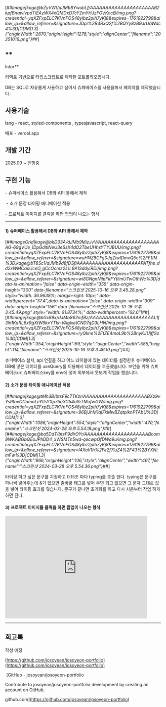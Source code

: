 
[##_Image|kage@bZyVWt/dJMb8YwubLf/AAAAAAAAAAAAAAAAAAAAAB2kpfBnawlvpdTiEAzWX4xQMDxD7cYZmYHJzFGVKocB/img.png?credential=yqXZFxpELC7KVnFOS48ylbz2pIh7yKj8&amp;expires=1761922799&amp;allow_ip=&amp;allow_referer=&amp;signature=JDpi%2B4RxQ2f%2BQYy8zB9JrUaWdc4%3D|CDM|1.3|{"originWidth":2670,"originHeight":1278,"style":"alignCenter","filename":"20251016.png"}_##]

## **  
Intor**

리액트 기반으로 타입스크립트로 제작한 포트폴리오입니다.

DB는 SQL로 자유롭게 사용하고 싶어서 슈퍼베이스를 사용을해서 페이지를 제작했습니다.

## **사용기술**

lang - react, styled-components , typesjavascript, react-query 

배포 - vercel.app

## **개발 기간**

2025.09 ~ 진행중

## **구현 기능**

\- 슈퍼베이스 활용해서 DB와 API 통해서 제작

 - 소개 문장 타이핑 애니메이션 적용

\- 프로젝트 이미지를 클릭을 하면 팝업이 나오는 형식

---

#### 1) 슈퍼베이스 활용해서 DB와 API 통해서 제작

[##_ImageGrid|kage@bkD33A/dJMb9MizJvV/AAAAAAAAAAAAAAAAAAAAAG-69gVUe_1DpGditlNeU3eSsX4dO2TbeUHhsYTYJBUU/img.png?credential=yqXZFxpELC7KVnFOS48ylbz2pIh7yKj8&amp;expires=1761922799&amp;allow_ip=&amp;allow_referer=&amp;signature=wyHNZ8CFg0JqZiwIDmvQ5c%2FF1IM%3D,kage@bT8Sc1/dJMb9d8fDSf/AAAAAAAAAAAAAAAAAAAAAPATfhs_dd2xWMCasUceO_gCcOcmz2s1L9A1SddyiRDi/img.png?credential=yqXZFxpELC7KVnFOS48ylbz2pIh7yKj8&amp;expires=1761922799&amp;allow_ip=&amp;allow_referer=&amp;signature=wi8GNgnNijpFkFYtlimUTwOthWc%3D|data-is-animation="false" data-origin-width="355" data-origin-height="300" data-filename="스크린샷 2025-10-16 오후 3.45.28.png" style="width: 36.9638%; margin-right: 10px;" data-widthpercent="37.4",data-is-animation="false" data-origin-width="309" data-origin-height="156" data-filename="스크린샷 2025-10-16 오후 3.45.49.png" style="width: 61.8734%;" data-widthpercent="62.6"|_##][##_Image|kage@bGx89x/dJMb862mfBz/AAAAAAAAAAAAAAAAAAAAAL1f3ln1KaRL6x9gXtW9kxYTkr-VAgjxetCND7qD3LHN/img.png?credential=yqXZFxpELC7KVnFOS48ylbz2pIh7yKj8&amp;expires=1761922799&amp;allow_ip=&amp;allow_referer=&amp;signature=ryQkne%2FtZE4maL9b%2BnyKJUiffSo%3D|CDM|1.3|{"originWidth":354,"originHeight":69,"style":"alignCenter","width":585,"height":114,"filename":"스크린샷 2025-10-16 오후 3.46.10.png"}_##]

슈퍼베이스 설치, api 연결을 하고 어느 테이블에 있는 데이터를 설정한후 슈퍼베이스 DB에 넣은 데이터를 useQuery를 이용해서 데이터를 호출했습니다. 보안을 위해 슈퍼베이스url,슈퍼베이스key를 env에 넣어 외부에서 못보게 작업을 했습니다. 

#### 2) 소개 문장 타이핑 애니메이션 적용

[##_Image|kage@tMh3B/btsF9c7TKzr/AAAAAAAAAAAAAAAAAAAAABXz9vYs9tovCCamaLeYtIsYXp75q3C54riSrTMufwGW/img.png?credential=yqXZFxpELC7KVnFOS48ylbz2pIh7yKj8&amp;expires=1761922799&amp;allow_ip=&amp;allow_referer=&amp;signature=96BjJhM1ql7kMwBZqtplknPTAbU%3D|CDM|1.3|{"originWidth":1086,"originHeight":554,"style":"alignCenter","width":470,"filename":"스크린샷 2024-03-28 오후 5.54.18.png"}_##][##_Image|kage@ba5DdT/btsF9dlrOYr/AAAAAAAAAAAAAAAAAAAAABcom9WKABGbQEoJPhDD4_xWSMTn5wd-qecwpOfDWa9u/img.png?credential=yqXZFxpELC7KVnFOS48ylbz2pIh7yKj8&amp;expires=1761922799&amp;allow_ip=&amp;allow_referer=&amp;signature=l4XaV1h%2Fe2f7luZ4%2F43%2BYXNtmFw%3D|CDM|1.3|{"originWidth":966,"originHeight":106,"style":"alignCenter","width":467,"filename":"스크린샷 2024-03-28 오후 5.54.36.png"}_##]

타이핑 하고 싶은 문구를 지정하고 0.15초 마다 typing를 호출 한다. typing은 문구를 하나씩 넣어주는데 &가 있으면 줄바꿈 태그를 넣어 주면 되고 없으면 그 문자 그대로 값을 넣어 타이핑 효과를 줬습니다. 문구가 끝나면 초기화를 하고 다시 처음부터 작업 하게하면 된다.

#### 3) 프로젝트 이미지를 클릭을 하면 팝업이 나오는 형식

<iframe src="https://play-tv.kakao.com/embed/player/cliplink/458626487?service=daum_tistory" width="460" height="331" frameborder="0" allowfullscreen="true"></iframe>

---

## **회고록**

작성 예정

[https://github.com/josoyean/josoyeon-portfolio](https://github.com/josoyean/josoyeon-portfolio)

 [GitHub - josoyean/josoyeon-portfolio

Contribute to josoyean/josoyeon-portfolio development by creating an account on GitHub.

github.com](https://github.com/josoyean/josoyeon-portfolio)
